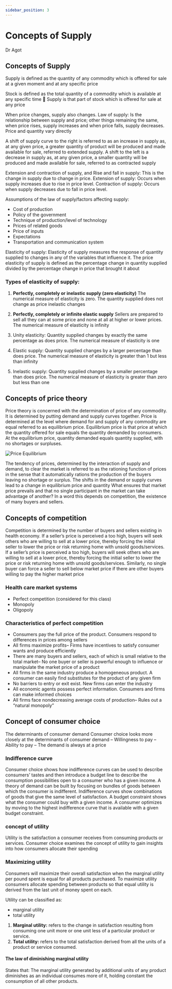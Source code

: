 ```yaml
---
sidebar_position: 3
---
```


# Concepts of Supply

Dr Agot

## Concepts of Supply

Supply is defined as the quantity of any commodity which is offered for sale at a given moment and at any specific price

Stock is defined as the total quantity of a commodity which is available at any specific time  Supply is that part of stock which is offered for sale at any price

When price changes, supply also changes. Law of supply: Is the relationship between supply and price; other things remaining the same, when price rises, supply increases and when price falls, supply decreases. Price and quantity vary directly

A shift of supply curve to the right is referred to as an increase in supply as, at any given price, a greater quantity of product will be produced and made available for sale, referred to extended supply. A shift to the left is a decrease in supply as, at any given price, a smaller quantity will be produced and made available for sale, referred to as contracted supply

Extension and contraction of supply, and Rise and fall in supply: This is the change in supply due to change in price. Extension of supply: Occurs when supply increases due to rise in price level. Contraction of supply: Occurs when supply decreases due to fall in price level.

Assumptions of the law of supply/factors affecting supply:

- Cost of production
- Policy of the government
- Technique of production/level of technology
- Prices of related goods
- Price of inputs
- Expectations
- Transportation and communication system

Elasticity of supply: Elasticity of supply measures the response of quantity supplied to changes in any of the variables that influence it. The price elasticity of supply is defined as the percentage change in quantity supplied divided by the percentage change in price that brought it about

### Types of elasticity of supply:

1. **Perfectly, completely or inelastic supply (zero elasticity)**
   The numerical measure of elasticity is zero. The quantity supplied does not change as price inelastic changes

2. **Perfectly, completely or infinite elastic supply**
   Sellers are prepared to sell all they can at some price and none at all at higher or lower prices. The numerical measure of elasticity is infinity

3. Unity elasticity: Quantity supplied changes by exactly the same percentage as does price. The numerical measure of elasticity is one

4. Elastic supply: Quantity supplied changes by a larger percentage than does price. The numerical measure of elasticity is greater than 1 but less than infinity

5. Inelastic supply: Quantity supplied changes by a smaller percentage than does price. The numerical measure of elasticity is greater than zero but less than one

## Concepts of price theory

Price theory is concerned with the determination of price of any commodity. It is determined by putting demand and supply curves together. Price is determined at the level where demand for and supply of any commodity are equal referred to as equilibrium price. Equilibrium price is that price at which the quantity offered for sale equals the quantity demanded by consumers. At the equilibrium price, quantity demanded equals quantity supplied, with no shortages or surpluses.

![Price Equilibrium](./price-equilibrium.jpg)

The tendency of prices, determined by the interaction of supply and demand, to clear the market is referred to as the rationing function of prices in the sense that it automatically rations the production of the buyers leaving no shortage or surplus. The shifts in the demand or supply curves lead to a change in equilibrium price and quantity What ensures that market price prevails and that no single participant in the market can take advantage of another? In a word this depends on competition, the existence of many buyers and sellers.

## Concepts of competition

Competition is determined by the number of buyers and sellers existing in health economy. If a seller’s price is perceived a too high, buyers will seek others who are willing to sell at a lower price, thereby forcing the initial seller to lower the price or risk returning home with unsold goods/services. If a seller’s price is perceived a too high, buyers will seek others who are willing to sell at a lower price, thereby forcing the initial seller to lower the price or risk returning home with unsold goods/services. Similarly, no single buyer can force a seller to sell below market price if there are other buyers willing to pay the higher market price

### Health care market systems

- Perfect competition (considered for this class)
- Monopoly
- Oligopoly

### Characteristics of perfect competition

- Consumers pay the full price of the product. Consumers respond to differences in prices among sellers
- All firms maximize profits– Firms have incentives to satisfy consumer wants and produce efficiently
- There are many buyers and sellers, each of which is small relative to the total market– No one buyer or seller is powerful enough to influence or manipulate the market price of a product
- All firms in the same industry produce a homogeneous product. A consumer can easily find substitutes for the product of any given firm
- No barriers to entry or exit exist. New firms can enter the industry
- All economic agents possess perfect information. Consumers and firms can make informed choices
- All firms face nondecreasing average costs of production– Rules out a “natural monopoly”

## Concept of consumer choice

The determinants of consumer demand Consumer choice looks more closely at the determinants of consumer demand – Willingness to pay – Ability to pay – The demand is always at a price

### Indifference curve

Consumer choice shows how indifference curves can be used to describe consumers’ tastes and then introduce a budget line to describe the consumption possibilities open to a consumer who has a given income. A theory of demand can be built by focusing on bundles of goods between which the consumer is indifferent. Indifference curves show combinations of goods that give the same level of satisfaction. A budget constraint shows what the consumer could buy with a given
income. A consumer optimizes by moving to the highest indifference curve that is available with a given budget constraint.

### concept of utility

Utility is the satisfaction a consumer receives from consuming products or services. Consumer choice examines the concept of utility to gain insights into how consumers allocate their spending

### Maximizing utility

Consumers will maximize their overall satisfaction when the marginal utility per pound spent is equal for all products purchased. To maximize utility consumers allocate spending between products so that equal utility is derived from the last unit of money spent on each.

Utility can be classified as:

- marginal utility
- total utility

1. **Marginal utility:** refers to the change in satisfaction resulting from consuming one unit more or one unit less of a particular product or service.
2. **Total utility:** refers to the total satisfaction derived from all the units of a product or service consumed.

#### The law of diminishing marginal utility

States that: The marginal utility generated by additional units of any product diminishes as an individual consumes more of it, holding constant the consumption of all other products.
